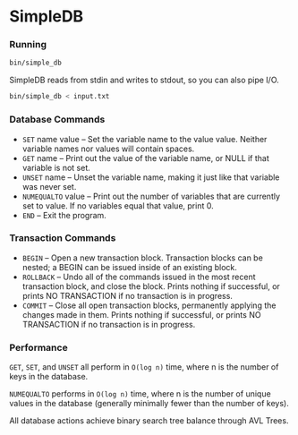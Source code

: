 # SimpleDB

### Running

```bash
bin/simple_db
```

SimpleDB reads from stdin and writes to stdout, so you can also pipe I/O.

```bash
bin/simple_db < input.txt
```

### Database Commands

* `SET` name value – Set the variable name to the value value. Neither variable names nor values will contain spaces.
* `GET` name – Print out the value of the variable name, or NULL if that variable is not set.
* `UNSET` name – Unset the variable name, making it just like that variable was never set.
* `NUMEQUALTO` value – Print out the number of variables that are currently set to value. If no variables equal that value, print 0.
* `END` – Exit the program.

### Transaction Commands

* `BEGIN` – Open a new transaction block. Transaction blocks can be nested; a BEGIN can be issued inside of an existing block.
* `ROLLBACK` – Undo all of the commands issued in the most recent transaction block, and close the block. Prints nothing if successful, or prints NO TRANSACTION if no transaction is in progress.
* `COMMIT` – Close all open transaction blocks, permanently applying the changes made in them. Prints nothing if successful, or prints NO TRANSACTION if no transaction is in progress.

### Performance

`GET`, `SET`, and `UNSET` all perform in `O(log n)` time, where n is the number of keys in the database.

`NUMEQUALTO` performs in `O(log n)` time, where n is the number of unique values in the database (generally minimally fewer than the number of keys).

All database actions achieve binary search tree balance through AVL Trees.
